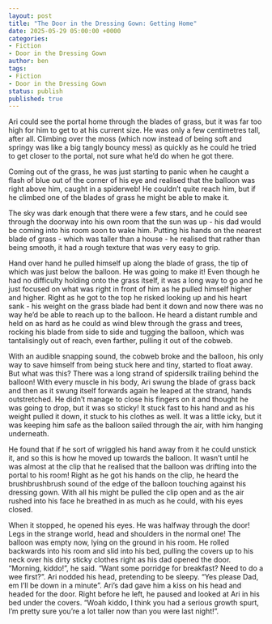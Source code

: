 ```yaml
---
layout: post
title: "The Door in the Dressing Gown: Getting Home"
date: 2025-05-29 05:00:00 +0000
categories:
- Fiction
- Door in the Dressing Gown
author: ben
tags:
- Fiction
- Door in the Dressing Gown
status: publish
published: true
---
```

Ari could see the portal home through the blades of grass, but it was far too high for him to get to at his current size. He was only a few centimetres tall, after all. Climbing over the moss (which now instead of being soft and springy was like a big tangly bouncy mess) as quickly as he could he tried to get closer to the portal, not sure what he’d do when he got there.

Coming out of the grass, he was just starting to panic when he caught a flash of blue out of the corner of his eye and realised that the balloon was right above him, caught in a spiderweb! He couldn’t quite reach him, but if he climbed one of the blades of grass he might be able to make it. 

The sky was dark enough that there were a few stars, and he could see through the doorway into his own room that the sun was up - his dad would be coming into his room soon to wake him. Putting his hands on the nearest blade of grass - which was taller than a house - he realised that rather than being smooth, it had a rough texture that was very easy to grip. 

Hand over hand he pulled himself up along the blade of grass, the tip of which was just below the balloon. He was going to make it! Even though he had no difficulty holding onto the grass itself, it was a long way to go and he just focused on what was right in front of him as he pulled himself higher and higher. Right as he got to the top he risked looking up and his heart sank - his weight on the grass blade had bent it down and now there was no way he’d be able to reach up to the balloon. He heard a distant rumble and held on as hard as he could as wind blew through the grass and trees, rocking his blade from side to side and tugging the balloon, which was tantalisingly out of reach, even farther, pulling it out of the cobweb.

With an audible snapping sound, the cobweb broke and the balloon, his only way to save himself from being stuck here and tiny, started to float away. But what was this? There was a long strand of spidersilk trailing behind the balloon! With every muscle in his body, Ari swung the blade of grass back and then as it swung itself forwards again he leaped at the strand, hands outstretched. He didn’t manage to close his fingers on it and thought he was going to drop, but it was so sticky! It stuck fast to his hand and as his weight pulled it down, it stuck to his clothes as well. It was a little icky, but it was keeping him safe as the balloon sailed through the air, with him hanging underneath.

He found that if he sort of wriggled his hand away from it he could unstick it, and so this is how he moved up towards the balloon. It wasn’t until he was almost at the clip that he realised that the balloon was drifting into the portal to his room! Right as he got his hands on the clip, he heard the brushbrushbrush sound of the edge of the balloon touching against his dressing gown. With all his might be pulled the clip open and as the air rushed into his face he breathed in as much as he could, with his eyes closed.

When it stopped, he opened his eyes. He was halfway through the door! Legs in the strange world, head and shoulders in the normal one! The balloon was empty now, lying on the ground in his room. He rolled backwards into his room and slid into his bed, pulling the covers up to his neck over his dirty sticky clothes right as his dad opened the door. “Morning, kiddo!”, he said. “Want some porridge for breakfast? Need to do a wee first?”. Ari nodded his head, pretending to be sleepy. “Yes please Dad, em I’ll be down in a minute”. Ari’s dad gave him a kiss on his head and headed for the door. Right before he left, he paused and looked at Ari in his bed under the covers. “Woah kiddo, I think you had a serious growth spurt, I’m pretty sure you’re a lot taller now than you were last night!”.